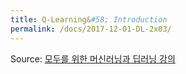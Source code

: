 ```yaml
---
title: Q-Learning&#58; Introduction
permalink: /docs/2017-12-01-DL-2x03/
---
```


Source: [모두를 위한 머신러닝과 딥러닝 강의](http://hunkim.github.io/ml/)
<script>
	embedPDF({url:'https://hunkim.github.io/ml/RL/rl03.pdf', height:'638px', id:0});
	embedPDF({url:'https://hunkim.github.io/ml/RL/rl-l03.pdf', height:'638px', id:1});
</script>